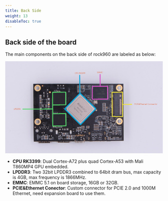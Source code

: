 ```yaml
---
title: Back Side
weight: 13
disableToc: true
---
```


## Back side of the board

The main components on the back side of rock960 are labeled as below:

![Back side with label](/Start/backside/images/rock960_bottom_with_label.png)

* **CPU RK3399**: Dual Cortex-A72 plus quad Cortex-A53 with Mali T860MP4 GPU embedded.
* **LPDDR3**: Two 32bit LPDDR3 combined to 64bit dram bus, max capacity is 4GB, max frequency is 1866MHz.
* **EMMC**: EMMC 5.1 on board storage, 16GB or 32GB.
* **PCIE&Ethernet Conector**: Custom connector for PCIE 2.0 and 1000M Ethernet, need expansion board to use them.
